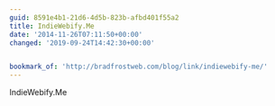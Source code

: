 ```yaml
---
guid: 8591e4b1-21d6-4d5b-823b-afbd401f55a2
title: IndieWebify.Me
date: '2014-11-26T07:11:50+00:00'
changed: '2019-09-24T14:42:30+00:00'


bookmark_of: 'http://bradfrostweb.com/blog/link/indiewebify-me/'
---
```



IndieWebify.Me
